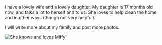 I have a lovely wife and a lovely daughter. My daughter is 17 months old now,
and talks a lot to herself and to us. She loves to help clean the home and in
other ways (though not very helpful).

I will write more about my family and post more photos.

![She knows and loves Miffy!](/images/niaomao-loves-miffy.jpg)
